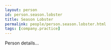 ```yaml
---
layout: person
id: person.season.lobster
title: Season Lobster
permalink: people/person.season.lobster.html
tags: [company.practice]
---
```


Person details...